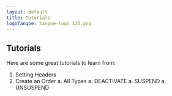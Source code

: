 ```yaml
---
layout: default
title: Tutorials
logoTangoe: tangoe-logo_125.png
---
```




## Tutorials

Here are some great tutorials to learn from:

1. Setting Headers
1. Create an Order
  a. All Types
  a. DEACTIVATE
  a. SUSPEND
  a. UNSUSPEND
 



